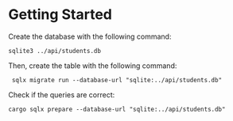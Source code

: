 # Getting Started
Create the database with the following command:
```
sqlite3 ../api/students.db
```
Then, create the table with the following command:
```
 sqlx migrate run --database-url "sqlite:../api/students.db"
```
Check if the queries are correct:
```
cargo sqlx prepare --database-url "sqlite:../api/students.db"
```
